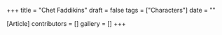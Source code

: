 +++
title = "Chet Faddikins"
draft = false
tags = ["Characters"]
date = ""

[Article]
contributors = []
gallery = []
+++